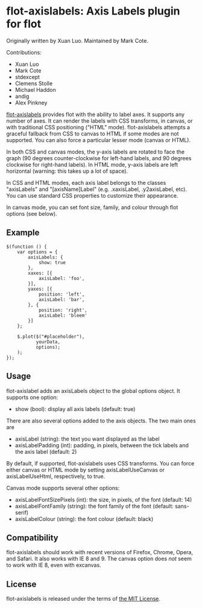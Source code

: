 flot-axislabels: Axis Labels plugin for flot
============================================

Originally written by Xuan Luo.  Maintained by Mark Cote.

Contributions:

* Xuan Luo
* Mark Cote
* stdexcept
* Clemens Stolle
* Michael Haddon
* andig
* Alex Pinkney

[flot-axislabels](https://github.com/markrcote/flot-axislabels) provides
flot with the ability to label axes.  It supports any number of axes.   It
can render the labels with CSS transforms, in canvas, or with traditional
CSS positioning ("HTML" mode).  flot-axislabels attempts a graceful fallback
from CSS to canvas to HTML if some modes are not supported.  You can also
force a particular lesser mode (canvas or HTML).

In both CSS and canvas modes, the y-axis labels are rotated to face the
graph (90 degrees counter-clockwise for left-hand labels, and 90 degrees
clockwise for right-hand labels).  In HTML mode, y-axis labels are left
horizontal (warning: this takes up a lot of space).

In CSS and HTML modes, each axis label belongs to the classes "axisLabels"
and "[axisName]Label" (e.g. .xaxisLabel, .y2axisLabel, etc).  You can use
standard CSS properties to customize their appearance.

In canvas mode, you can set font size, family, and colour through flot
options (see below).


Example
-------

    $(function () {
        var options = {
            axisLabels: {
                show: true
            },
            xaxes: [{
                axisLabel: 'foo',
            }],
            yaxes: [{
                position: 'left',
                axisLabel: 'bar',
            }, {
                position: 'right',
                axisLabel: 'bleem'
            }]
        };

        $.plot($("#placeholder"),
               yourData,
               options);
        );
    });


Usage
-----

flot-axislabel adds an axisLabels object to the global options object.
It supports one option:

* show (bool): display all axis labels (default: true)

There are also several options added to the axis objects.  The two main ones
are

* axisLabel (string): the text you want displayed as the label
* axisLabelPadding (int): padding, in pixels, between the tick labels and the
  axis label (default: 2)

By default, if supported, flot-axislabels uses CSS transforms.  You can force
either canvas or HTML mode by setting axisLabelUseCanvas or axisLabelUseHtml,
respectively, to true.

Canvas mode supports several other options:

* axisLabelFontSizePixels (int): the size, in pixels, of the font (default: 14)
* axisLabelFontFamily (string): the font family of the font (default:
  sans-serif)
* axisLabelColour (string): the font colour (default: black)


Compatibility
-------------

flot-axislabels should work with recent versions of Firefox, Chrome, Opera,
and Safari.  It also works with IE 8 and 9.  The canvas option does *not*
seem to work with IE 8, even with excanvas.


License
-------

flot-axislabels is released under the terms of [the MIT License](http://www.opensource.org/licenses/MIT).
